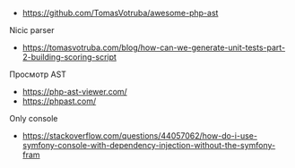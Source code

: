 * https://github.com/TomasVotruba/awesome-php-ast

Nicic parser
* https://tomasvotruba.com/blog/how-can-we-generate-unit-tests-part-2-building-scoring-script

Просмотр AST
* https://php-ast-viewer.com/
* https://phpast.com/

Only console
* https://stackoverflow.com/questions/44057062/how-do-i-use-symfony-console-with-dependency-injection-without-the-symfony-fram